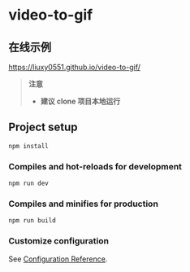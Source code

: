 # video-to-gif

## 在线示例

https://liuxy0551.github.io/video-to-gif/


>**注意**
>* **建议 clone 项目本地运行**


## Project setup
```
npm install
```

### Compiles and hot-reloads for development
```
npm run dev
```

### Compiles and minifies for production
```
npm run build
```

### Customize configuration
See [Configuration Reference](https://cli.vuejs.org/config/).
